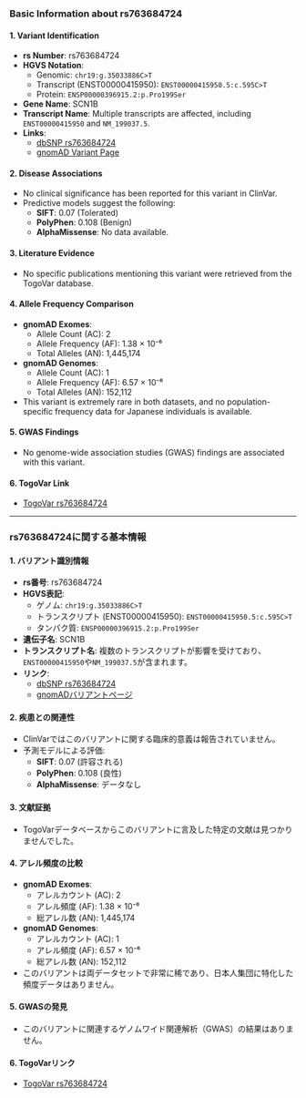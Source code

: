### Basic Information about rs763684724

#### 1. **Variant Identification**
- **rs Number**: rs763684724  
- **HGVS Notation**:  
  - Genomic: `chr19:g.35033886C>T`  
  - Transcript (ENST00000415950): `ENST00000415950.5:c.595C>T`  
  - Protein: `ENSP00000396915.2:p.Pro199Ser`  
- **Gene Name**: SCN1B  
- **Transcript Name**: Multiple transcripts are affected, including `ENST00000415950` and `NM_199037.5`.  
- **Links**:  
  - [dbSNP rs763684724](https://identifiers.org/dbsnp/rs763684724)  
  - [gnomAD Variant Page](https://gnomad.broadinstitute.org/variant/19-35033886-C-T?dataset=gnomad_r4)  

#### 2. **Disease Associations**
- No clinical significance has been reported for this variant in ClinVar.  
- Predictive models suggest the following:  
  - **SIFT**: 0.07 (Tolerated)  
  - **PolyPhen**: 0.108 (Benign)  
  - **AlphaMissense**: No data available.  

#### 3. **Literature Evidence**
- No specific publications mentioning this variant were retrieved from the TogoVar database.  

#### 4. **Allele Frequency Comparison**
- **gnomAD Exomes**:  
  - Allele Count (AC): 2  
  - Allele Frequency (AF): 1.38 × 10⁻⁶  
  - Total Alleles (AN): 1,445,174  
- **gnomAD Genomes**:  
  - Allele Count (AC): 1  
  - Allele Frequency (AF): 6.57 × 10⁻⁶  
  - Total Alleles (AN): 152,112  
- This variant is extremely rare in both datasets, and no population-specific frequency data for Japanese individuals is available.  

#### 5. **GWAS Findings**
- No genome-wide association studies (GWAS) findings are associated with this variant.  

#### 6. **TogoVar Link**
- [TogoVar rs763684724](https://togovar.org/variant/rs763684724)  

---

### rs763684724に関する基本情報

#### 1. **バリアント識別情報**
- **rs番号**: rs763684724  
- **HGVS表記**:  
  - ゲノム: `chr19:g.35033886C>T`  
  - トランスクリプト (ENST00000415950): `ENST00000415950.5:c.595C>T`  
  - タンパク質: `ENSP00000396915.2:p.Pro199Ser`  
- **遺伝子名**: SCN1B  
- **トランスクリプト名**: 複数のトランスクリプトが影響を受けており、`ENST00000415950`や`NM_199037.5`が含まれます。  
- **リンク**:  
  - [dbSNP rs763684724](https://identifiers.org/dbsnp/rs763684724)  
  - [gnomADバリアントページ](https://gnomad.broadinstitute.org/variant/19-35033886-C-T?dataset=gnomad_r4)  

#### 2. **疾患との関連性**
- ClinVarではこのバリアントに関する臨床的意義は報告されていません。  
- 予測モデルによる評価:  
  - **SIFT**: 0.07 (許容される)  
  - **PolyPhen**: 0.108 (良性)  
  - **AlphaMissense**: データなし  

#### 3. **文献証拠**
- TogoVarデータベースからこのバリアントに言及した特定の文献は見つかりませんでした。  

#### 4. **アレル頻度の比較**
- **gnomAD Exomes**:  
  - アレルカウント (AC): 2  
  - アレル頻度 (AF): 1.38 × 10⁻⁶  
  - 総アレル数 (AN): 1,445,174  
- **gnomAD Genomes**:  
  - アレルカウント (AC): 1  
  - アレル頻度 (AF): 6.57 × 10⁻⁶  
  - 総アレル数 (AN): 152,112  
- このバリアントは両データセットで非常に稀であり、日本人集団に特化した頻度データはありません。  

#### 5. **GWASの発見**
- このバリアントに関連するゲノムワイド関連解析（GWAS）の結果はありません。  

#### 6. **TogoVarリンク**
- [TogoVar rs763684724](https://togovar.org/variant/rs763684724)  